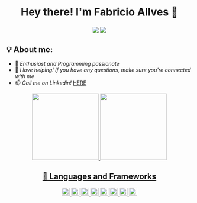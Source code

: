 <!--
<p align="center">
  <br>
  <samp>
    Hello there! I'm <b><a rel="nofollow noopener noreferrer" target="_blank" href="https://www.linkedin.com/in/fabricio-26h/">Fabricio Allves</a></b>.
    <br>I'm a React Natives developer<br>

</samp>
-->

<h1 align="center">
  Hey there! I'm Fabricio Allves 👋
</h1>
 <h3 align="center">
  
</h3>

<div align="center"

<a href="mailto:fabricioohh@gmail.com"><img src="https://img.shields.io/badge/-Gmail-ff9800?style=for-the-badge&logo=gmail&logoColor=white" target="_blank"></a>
<a href="https://www.linkedin.com/in/fabricio-henrique-a56310170/" target="_blank"><img src="https://img.shields.io/badge/-LinkedIn-%230077B5?style=for-the-badge&logo=linkedin&logoColor=white" target="_blank"></a>
</div>



## 💡 About me:
- 🔭 *Enthusiast and Programming passionate*
- 🤔 *I love helping! If you have any questions, make sure you're connected with me*
- 📫 *Call me on Linkedin!* <a href="https://www.linkedin.com/in/fabricio-henrique-a56310170/">HERE</a>


<div align="center">
  <a href="https://github.com/FabricioAllves">
  <img height="180em" src="https://github-readme-stats.vercel.app/api/top-langs/?username=FabricioAllves&layout=compact&langs_count=7&theme=react&hide_border=true"/>
  <img height="180em" src="https://github-readme-stats.vercel.app/api?username=FabricioAllves&show_icons=true&theme=react&include_all_commits=true&count_private=true&hide_border=true"/>
</div>






<div align="center">

## :balloon: Languages and Frameworks

<img height="22" alt="HTML5" src="https://img.shields.io/badge/html5%20-%23E34F26.svg?&style=for-the-badge&logo=html5&logoColor=white"/> 
<img height="22" alt="CSS3" src="https://img.shields.io/badge/css3%20-%231572B6.svg?&style=for-the-badge&logo=css3&logoColor=white"/> 
<img height="22" alt="JavaScript" src="https://img.shields.io/badge/javascript%20-%23323330.svg?&style=for-the-badge&logo=javascript&logoColor=%23F7DF1E"/> 
<img height="22" alt="NodeJS" src="https://img.shields.io/badge/node.js%20-%2343853D.svg?&style=for-the-badge&logo=node.js&logoColor=white"/> 
<img height="22" alt="TypeScript" src="https://img.shields.io/badge/typescript%20-%23007ACC.svg?&style=for-the-badge&logo=typescript&logoColor=white"/>
<img height="22" alt="React" src="https://img.shields.io/badge/react%20-%2320232a.svg?&style=for-the-badge&logo=react&logoColor=%2361DAFB"/>
<img height="22" alt="React Native" src="https://img.shields.io/badge/react_native%20-%2320232a.svg?&style=for-the-badge&logo=react&logoColor=%2361DAFB"/> 
<img height="22" src="https://img.shields.io/badge/firebase-%23039BE5.svg?style=for-the-badge&logo=firebase" />
  
</div>



